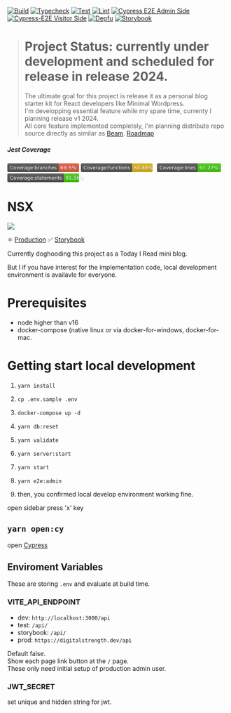 [![Build](https://github.com/laststance/nsx/actions/workflows/build.yml/badge.svg)](https://github.com/laststance/nsx/actions/workflows/build.yml)
[![Typecheck](https://github.com/laststance/nsx/actions/workflows/typecheck.yml/badge.svg)](https://github.com/laststance/nsx/actions/workflows/typecheck.yml)
[![Test](https://github.com/laststance/nsx/actions/workflows/test.yml/badge.svg)](https://github.com/laststance/nsx/actions/workflows/test.yml)
[![Lint](https://github.com/laststance/nsx/actions/workflows/lint.yml/badge.svg)](https://github.com/laststance/nsx/actions/workflows/lint.yml)
[![Cypress E2E Admin Side](https://github.com/laststance/nsx/actions/workflows/cypress-e2e-admin-side.yml/badge.svg)](https://github.com/laststance/nsx/actions/workflows/cypress-e2e-admin-side.yml)
[![Cypress-E2E Visitor Side](https://github.com/laststance/nsx/actions/workflows/cypress-e2e-visitor-side.yml/badge.svg)](https://github.com/laststance/nsx/actions/workflows/cypress-e2e-visitor-side.yml)
[![Depfu](https://badges.depfu.com/badges/21dd00bdaefaebe1957173b9bb2eba6f/overview.svg)](https://depfu.com/github/laststance/nsx?project_id=17741)
[![Storybook](https://cdn.jsdelivr.net/gh/storybookjs/brand@main/badge/badge-storybook.svg)](https://main--61c089c06b3b4d003adde63b.chromatic.com)

> # Project Status: currently under development and scheduled for release in release 2024.
>
> The ultimate goal for this project is release it as a personal blog starter kit for React developers like Minimal Wordpress.  
> I'm developping essential feature while my spare time, currenty I planning release v1 2024.  
> All core feature implemented completely, I'm planning distribute repo source directly as similar as [Beam](https://github.com/planetscale/beam).
> [Roadmap](https://github.com/laststance/nsx/projects/1)

##### Jest Coverage

<svg xmlns="http://www.w3.org/2000/svg" xmlns:xlink="http://www.w3.org/1999/xlink" width="164" height="20" role="img" aria-label="Coverage:branches: 69.5%"><title>Coverage:branches: 69.5%</title><linearGradient id="s" x2="0" y2="100%"><stop offset="0" stop-color="#bbb" stop-opacity=".1"/><stop offset="1" stop-opacity=".1"/></linearGradient><clipPath id="r"><rect width="164" height="20" rx="3" fill="#fff"/></clipPath><g clip-path="url(#r)"><rect width="117" height="20" fill="#555"/><rect x="117" width="47" height="20" fill="#e05d44"/><rect width="164" height="20" fill="url(#s)"/></g><g fill="#fff" text-anchor="middle" font-family="Verdana,Geneva,DejaVu Sans,sans-serif" text-rendering="geometricPrecision" font-size="110"><text aria-hidden="true" x="595" y="150" fill="#010101" fill-opacity=".3" transform="scale(.1)" textLength="1070">Coverage:branches</text><text x="595" y="140" transform="scale(.1)" fill="#fff" textLength="1070">Coverage:branches</text><text aria-hidden="true" x="1395" y="150" fill="#010101" fill-opacity=".3" transform="scale(.1)" textLength="370">69.5%</text><text x="1395" y="140" transform="scale(.1)" fill="#fff" textLength="370">69.5%</text></g></svg>
<svg xmlns="http://www.w3.org/2000/svg" xmlns:xlink="http://www.w3.org/1999/xlink" width="170" height="20" role="img" aria-label="Coverage:functions: 84.88%"><title>Coverage:functions: 84.88%</title><linearGradient id="s" x2="0" y2="100%"><stop offset="0" stop-color="#bbb" stop-opacity=".1"/><stop offset="1" stop-opacity=".1"/></linearGradient><clipPath id="r"><rect width="170" height="20" rx="3" fill="#fff"/></clipPath><g clip-path="url(#r)"><rect width="117" height="20" fill="#555"/><rect x="117" width="53" height="20" fill="#dfb317"/><rect width="170" height="20" fill="url(#s)"/></g><g fill="#fff" text-anchor="middle" font-family="Verdana,Geneva,DejaVu Sans,sans-serif" text-rendering="geometricPrecision" font-size="110"><text aria-hidden="true" x="595" y="150" fill="#010101" fill-opacity=".3" transform="scale(.1)" textLength="1070">Coverage:functions</text><text x="595" y="140" transform="scale(.1)" fill="#fff" textLength="1070">Coverage:functions</text><text aria-hidden="true" x="1425" y="150" fill="#010101" fill-opacity=".3" transform="scale(.1)" textLength="430">84.88%</text><text x="1425" y="140" transform="scale(.1)" fill="#fff" textLength="430">84.88%</text></g></svg>
<svg xmlns="http://www.w3.org/2000/svg" xmlns:xlink="http://www.w3.org/1999/xlink" width="146" height="20" role="img" aria-label="Coverage:lines: 91.27%"><title>Coverage:lines: 91.27%</title><linearGradient id="s" x2="0" y2="100%"><stop offset="0" stop-color="#bbb" stop-opacity=".1"/><stop offset="1" stop-opacity=".1"/></linearGradient><clipPath id="r"><rect width="146" height="20" rx="3" fill="#fff"/></clipPath><g clip-path="url(#r)"><rect width="93" height="20" fill="#555"/><rect x="93" width="53" height="20" fill="#4c1"/><rect width="146" height="20" fill="url(#s)"/></g><g fill="#fff" text-anchor="middle" font-family="Verdana,Geneva,DejaVu Sans,sans-serif" text-rendering="geometricPrecision" font-size="110"><text aria-hidden="true" x="475" y="150" fill="#010101" fill-opacity=".3" transform="scale(.1)" textLength="830">Coverage:lines</text><text x="475" y="140" transform="scale(.1)" fill="#fff" textLength="830">Coverage:lines</text><text aria-hidden="true" x="1185" y="150" fill="#010101" fill-opacity=".3" transform="scale(.1)" textLength="430">91.27%</text><text x="1185" y="140" transform="scale(.1)" fill="#fff" textLength="430">91.27%</text></g></svg>
<svg xmlns="http://www.w3.org/2000/svg" xmlns:xlink="http://www.w3.org/1999/xlink" width="182" height="20" role="img" aria-label="Coverage:statements: 91.56%"><title>Coverage:statements: 91.56%</title><linearGradient id="s" x2="0" y2="100%"><stop offset="0" stop-color="#bbb" stop-opacity=".1"/><stop offset="1" stop-opacity=".1"/></linearGradient><clipPath id="r"><rect width="182" height="20" rx="3" fill="#fff"/></clipPath><g clip-path="url(#r)"><rect width="129" height="20" fill="#555"/><rect x="129" width="53" height="20" fill="#4c1"/><rect width="182" height="20" fill="url(#s)"/></g><g fill="#fff" text-anchor="middle" font-family="Verdana,Geneva,DejaVu Sans,sans-serif" text-rendering="geometricPrecision" font-size="110"><text aria-hidden="true" x="655" y="150" fill="#010101" fill-opacity=".3" transform="scale(.1)" textLength="1190">Coverage:statements</text><text x="655" y="140" transform="scale(.1)" fill="#fff" textLength="1190">Coverage:statements</text><text aria-hidden="true" x="1545" y="150" fill="#010101" fill-opacity=".3" transform="scale(.1)" textLength="430">91.56%</text><text x="1545" y="140" transform="scale(.1)" fill="#fff" textLength="430">91.56%</text></g></svg>

# NSX

<a src="https://digitalstrength.dev">
  <img src="https://digital3.nyc3.cdn.digitaloceanspaces.com/nsx.gif" />
</a>

⚛️ [Production](https://digitalstrength.dev)
✅ [Storybook](https://main--61c089c06b3b4d003adde63b.chromatic.com)

Currently doghooding this project as a Today I Read mini blog.

But I if you have interest for the implementation code, local development environment is availavle for everyone.

# Prerequisites

- node higher than v16
- docker-compose (native linux or via docker-for-windows, docker-for-mac.

# Getting start local development

1. `yarn install`
2. `cp .env.sample .env`
3. `docker-compose up -d`
4. `yarn db:reset`
5. `yarn validate`
6. `yarn server:start`
7. `yarn start`
8. `yarn e2e:admin`

9. then, you confirmed local develop environment working fine.

open sidebar press 'x' key

## `yarn open:cy`

open [Cypress](https://www.cypress.io/)

## Enviroment Variables

These are storing `.env` and evaluate at build time.

### VITE_API_ENDPOINT

- dev: `http://localhost:3000/api`
- test: `/api/`
- storybook: `/api/`
- prod: `https://digitalstrength.dev/api`

Default false.  
Show each page link button at the `/` page.  
These only need initial setup of production admin user.

### JWT_SECRET

set unique and hidden string for jwt.
